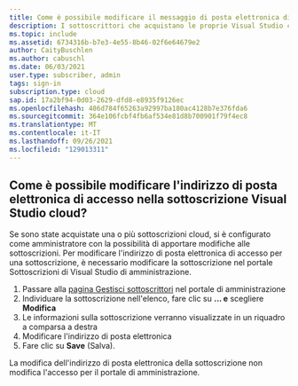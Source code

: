 ```yaml
---
title: Come è possibile modificare il messaggio di posta elettronica di accesso nella sottoscrizione Visual Studio cloud?
description: I sottoscrittori che acquistano le proprie Visual Studio cloud possono modificare i propri indirizzi di posta elettronica di accesso
ms.topic: include
ms.assetid: 6734316b-b7e3-4e55-8b46-02f6e64679e2
author: CaityBuschlen
ms.author: cabuschl
ms.date: 06/03/2021
user.type: subscriber, admin
tags: sign-in
subscription.type: cloud
sap.id: 17a2bf94-0d03-2629-dfd8-e8935f9126ec
ms.openlocfilehash: 486d784f65263a92997ba180ac4128b7e376fda6
ms.sourcegitcommit: 364e106fcbf4fb6af534e81d8b700901f79f4ec8
ms.translationtype: MT
ms.contentlocale: it-IT
ms.lasthandoff: 09/26/2021
ms.locfileid: "129013311"
---
```

## <a name="how-can-i-change-the-sign-in-email-address-on-my-visual-studio-cloud-subscription"></a>Come è possibile modificare l'indirizzo di posta elettronica di accesso nella sottoscrizione Visual Studio cloud?

Se sono state acquistate una o più sottoscrizioni cloud, si è configurato come amministratore con la possibilità di apportare modifiche alle sottoscrizioni. Per modificare l'indirizzo di posta elettronica di accesso per una sottoscrizione, è necessario modificare la sottoscrizione nel portale Sottoscrizioni di Visual Studio di amministrazione.

1. Passare alla [pagina Gestisci sottoscrittori](https://manage.visualstudio.com/subscribers) nel portale di amministrazione
2. Individuare la sottoscrizione nell'elenco, fare clic su **... e** scegliere **Modifica**
3. Le informazioni sulla sottoscrizione verranno visualizzate in un riquadro a comparsa a destra
4. Modificare l'indirizzo di posta elettronica 
5. Fare clic su **Save** (Salva).

La modifica dell'indirizzo di posta elettronica della sottoscrizione non modifica l'accesso per il portale di amministrazione.
